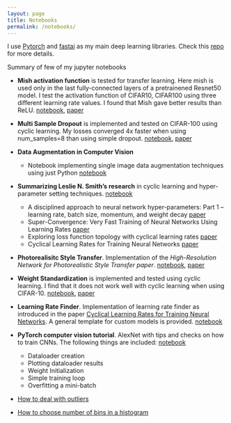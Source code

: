 ```yaml
---
layout: page
title: Notebooks
permalink: /notebooks/
---
```


I use [Pytorch](https://pytorch.org/) and [fastai](https://www.fast.ai/) as my main deep learning libraries. Check this [repo](https://github.com/KushajveerSingh/deep_learning) for more details.

Summary of few of my jupyter notebooks

* **Mish activation function** is tested for transfer learning. Here mish is used only in the last fully-connected layers of a pretrainened Resnet50 model. I test the activation function of CIFAR10, CIFAR100 using three different learning rate values. I found that Mish gave better results than ReLU. [notebook](https://github.com/KushajveerSingh/deep_learning/tree/master/deep_learning/paper_implementations/Study%20of%20Mish%20activation%20function%20in%20transfer%20learning%20with%20code%20and%20discussion), [paper](https://arxiv.org/abs/1908.08681)

* **Multi Sample Dropout** is implemented and tested on CIFAR-100 using cyclic learning. My losses converged 4x faster when using num_samples=8 than using simple dropout. [notebook](https://github.com/KushajveerSingh/deep_learning/blob/master/deep_learning/paper_implementations/Multi%20Sample%20Dropout/multi_sample_dropout.ipynb), [paper](https://arxiv.org/abs/1908.08681)

* **Data Augmentation in Computer Vision**
    - Notebook implementing single image data augmentation techniques using just Python [notebook](https://github.com/KushajveerSingh/deep_learning/blob/master/deep_learning/paper_implementations/Data%20Augmentation%20in%20Computer%20Vision/single_example_data_augmentations.ipynb)

* **Summarizing Leslie N. Smith’s research** in cyclic learning and hyper-parameter setting techniques. [notebook](https://github.com/KushajveerSingh/deep_learning/blob/master/deep_learning/paper_implementations/Leslie%20N.%20Smith%20papers%20notebook/main.ipynb)
    - A disciplined approach to neural network hyper-parameters: Part 1 – learning rate, batch size, momentum, and weight decay [paper](https://arxiv.org/abs/1803.09820)
    - Super-Convergence: Very Fast Training of Neural Networks Using Learning Rates [paper](https://arxiv.org/abs/1708.07120)
    - Exploring loss function topology with cyclical learning rates [paper](https://arxiv.org/abs/1702.04283)
    - Cyclical Learning Rates for Training Neural Networks [paper](https://arxiv.org/abs/1506.01186)

* **Photorealisitc Style Transfer**. Implementation of the *High-Resolution Network for Photorealistic Style Transfer paper*. [notebook](https://github.com/KushajveerSingh/Photorealistic-Style-Transfer/tree/master), [paper](https://arxiv.org/abs/1904.11617)

* **Weight Standardization** is implemented and tested using cyclic learning. I find that it does not work well with cyclic learning when using CIFAR-10. [notebook](https://github.com/KushajveerSingh/deep_learning/blob/master/deep_learning/paper_implementations/Weight%20Standardization:%20A%20New%20Normalization%20in%20town/Weight%20Standardization%20on%20CIFAR-10.ipynb), [paper](https://arxiv.org/abs/1903.10520)

* **Learning Rate Finder**. Implementation of learning rate finder as introduced in the paper [Cyclical Learning Rates for Training Neural Networks](https://arxiv.org/abs/1903.10520). A general template for custom models is provided. [notebook](https://github.com/KushajveerSingh/fastai_without_fastai/blob/master/notebooks/lr_find.ipynb)

* **PyTorch computer vision tutorial**. AlexNet with tips and checks on how to train CNNs. The following things are included: [notebook](https://github.com/KushajveerSingh/deep_learning/blob/master/deep_learning/paper_implementations/Training%20AlexNet%20with%20tips%20and%20checks%20on%20how%20to%20train%20CNNs/training_alexnet.ipynb)
    - Dataloader creation
    - Plotting dataloader results
    - Weight Initialization
    - Simple training loop
    - Overfitting a mini-batch

* [How to deal with outliers](https://github.com/KushajveerSingh/deep_learning/blob/master/deep_learning/paper_implementations/How%20to%20deal%20with%20outliers/How%20to%20deal%20with%20outliers.ipynb)

* [How to choose number of bins in a histogram](https://github.com/KushajveerSingh/deep_learning/blob/master/deep_learning/paper_implementations/Number%20of%20bins%20of%20a%20Histogram/How%20to%20choose%20bins%20for%20Histograms.ipynb)